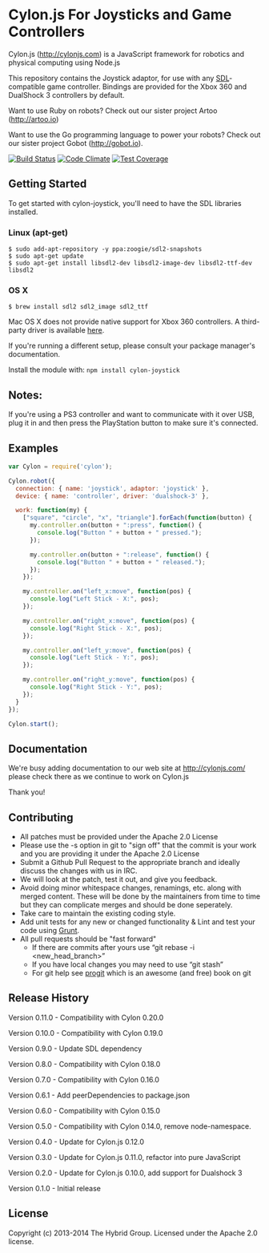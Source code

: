 # Cylon.js For Joysticks and Game Controllers

Cylon.js (http://cylonjs.com) is a JavaScript framework for robotics and physical computing using Node.js

This repository contains the Joystick adaptor, for use with any
[SDL][]-compatible game controller. Bindings are provided for the Xbox 360 and
DualShock 3 controllers by default.

[SDL]: http://www.libsdl.org/

Want to use Ruby on robots? Check out our sister project Artoo (http://artoo.io)

Want to use the Go programming language to power your robots? Check out our sister project Gobot (http://gobot.io).

[![Build Status](https://secure.travis-ci.org/hybridgroup/cylon-joystick.png?branch=master)](http://travis-ci.org/hybridgroup/cylon-joystick) [![Code Climate](https://codeclimate.com/github/hybridgroup/cylon-joystick/badges/gpa.svg)](https://codeclimate.com/github/hybridgroup/cylon-joystick) [![Test Coverage](https://codeclimate.com/github/hybridgroup/cylon-joystick/badges/coverage.svg)](https://codeclimate.com/github/hybridgroup/cylon-joystick)

## Getting Started

To get started with cylon-joystick, you'll need to have the SDL libraries
installed.

### Linux (apt-get)

    $ sudo add-apt-repository -y ppa:zoogie/sdl2-snapshots
    $ sudo apt-get update
    $ sudo apt-get install libsdl2-dev libsdl2-image-dev libsdl2-ttf-dev libsdl2

### OS X

    $ brew install sdl2 sdl2_image sdl2_ttf

Mac OS X does not provide native support for Xbox 360 controllers.
A third-party driver is available [here](http://tattiebogle.net/index.php/ProjectRoot/Xbox360Controller/OsxDriver).

If you're running a different setup, please consult your package manager's
documentation.

Install the module with: `npm install cylon-joystick`

## Notes:

If you're using a PS3 controller and want to communicate with it over USB, plug
it in and then press the PlayStation button to make sure it's connected.

## Examples

```javascript
var Cylon = require('cylon');

Cylon.robot({
  connection: { name: 'joystick', adaptor: 'joystick' },
  device: { name: 'controller', driver: 'dualshock-3' },

  work: function(my) {
    ["square", "circle", "x", "triangle"].forEach(function(button) {
      my.controller.on(button + ":press", function() {
        console.log("Button " + button + " pressed.");
      });

      my.controller.on(button + ":release", function() {
        console.log("Button " + button + " released.");
      });
    });

    my.controller.on("left_x:move", function(pos) {
      console.log("Left Stick - X:", pos);
    });

    my.controller.on("right_x:move", function(pos) {
      console.log("Right Stick - X:", pos);
    });

    my.controller.on("left_y:move", function(pos) {
      console.log("Left Stick - Y:", pos);
    });

    my.controller.on("right_y:move", function(pos) {
      console.log("Right Stick - Y:", pos);
    });
  }
});

Cylon.start();
```

## Documentation

We're busy adding documentation to our web site at http://cylonjs.com/ please check there as we continue to work on Cylon.js

Thank you!

## Contributing

* All patches must be provided under the Apache 2.0 License
* Please use the -s option in git to "sign off" that the commit is your work and you are providing it under the Apache 2.0 License
* Submit a Github Pull Request to the appropriate branch and ideally discuss the changes with us in IRC.
* We will look at the patch, test it out, and give you feedback.
* Avoid doing minor whitespace changes, renamings, etc. along with merged content. These will be done by the maintainers from time to time but they can complicate merges and should be done seperately.
* Take care to maintain the existing coding style.
* Add unit tests for any new or changed functionality & Lint and test your code using [Grunt](http://gruntjs.com/).
* All pull requests should be "fast forward"
  * If there are commits after yours use “git rebase -i <new_head_branch>”
  * If you have local changes you may need to use “git stash”
  * For git help see [progit](http://git-scm.com/book) which is an awesome (and free) book on git

## Release History

Version 0.11.0 - Compatibility with Cylon 0.20.0

Version 0.10.0 - Compatibility with Cylon 0.19.0

Version 0.9.0 - Update SDL dependency

Version 0.8.0 - Compatibility with Cylon 0.18.0

Version 0.7.0 - Compatibility with Cylon 0.16.0

Version 0.6.1 - Add peerDependencies to package.json

Version 0.6.0 - Compatibility with Cylon 0.15.0

Version 0.5.0 - Compatibility with Cylon 0.14.0, remove node-namespace.

Version 0.4.0 - Update for Cylon.js 0.12.0

Version 0.3.0 - Update for Cylon.js 0.11.0, refactor into pure JavaScript

Version 0.2.0 - Update for Cylon.js 0.10.0, add support for Dualshock 3

Version 0.1.0 - Initial release

## License

Copyright (c) 2013-2014 The Hybrid Group. Licensed under the Apache 2.0 license.
